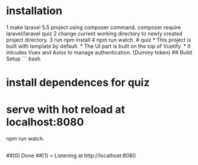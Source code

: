  <h1>installation</h1>
 1 make laravel 5.5  project using composer command.
composer require laravel/laravel quiz
 2	change current working directory  to newly created project directory.
 3  run  npm install
 4  npm run watch.
# quiz
* This project is built with template by default.
* The UI part is built on the top of Vuetify.
* It inlcudes Vuex and Axios to manage authentication. (Dummy token)
## Build Setup
``` bash

# install dependences for quiz
# serve with hot reload at localhost:8080
npm run watch.
##
##[0]   Done
##[1] > Listening at http://localhost:8080
```
	   